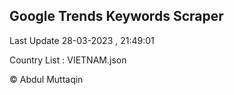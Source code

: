 

## Google Trends Keywords Scraper 
 
Last Update 28-03-2023 , 21:49:01

Country List :
VIETNAM.json



© Abdul Muttaqin 
